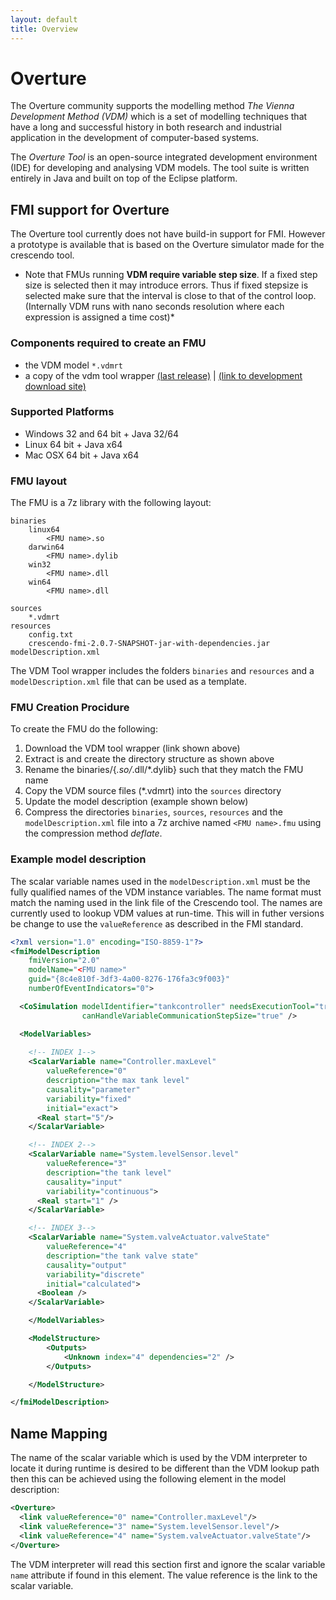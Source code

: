 ```yaml
---
layout: default
title: Overview
---
```


# Overture

The Overture community supports the modelling method *The Vienna Development Method (VDM)* which is a set of modelling techniques that have a long and successful history in both research and industrial application in the development of computer-based systems.

The *Overture Tool* is an open-source integrated development environment (IDE) for developing and analysing VDM models. The tool suite is written entirely in Java and built on top of the Eclipse platform.

## FMI support for Overture

The Overture tool currently does not have build-in support for FMI. However a prototype is available that is based on the Overture simulator made for the crescendo tool.

* Note that FMUs running **VDM require variable step size**. If a fixed step size is selected then it may introduce errors. Thus if fixed stepsize is selected make sure that the interval is close to that of the control loop. (Internally VDM runs with nano seconds resolution where each expression is assigned a time cost)*

### Components required to create an FMU

* the VDM model `*.vdmrt`
* a copy of the vdm tool wrapper [(last release)](http://overture.au.dk/into-cps/vdm-tool-wrapper/development/Build-30_2015-10-21_10-47/vdm-tool-wrapper.zip) | [(link to development download site)](http://overture.au.dk/into-cps/vdm-tool-wrapper/development/)

### Supported Platforms
* Windows 32 and 64 bit + Java 32/64
* Linux 64 bit + Java x64
* Mac OSX 64 bit + Java x64

### FMU layout

The FMU is a 7z library with the following layout:

```
binaries
	linux64
		<FMU name>.so
	darwin64
		<FMU name>.dylib
	win32
		<FMU name>.dll
	win64
		<FMU name>.dll

sources
	*.vdmrt
resources
	config.txt
	crescendo-fmi-2.0.7-SNAPSHOT-jar-with-dependencies.jar
modelDescription.xml
```
The VDM Tool wrapper includes the folders `binaries` and `resources` and a `modelDescription.xml` file that can be used as a template.

### FMU Creation Procidure
To create the FMU do the following:

1. Download the VDM tool wrapper (link shown above)
2. Extract is and create the directory structure as shown above
4. Rename the binaries/{*.so/*.dll/*.dylib} such that they match the FMU name
5. Copy the VDM source files (*.vdmrt) into the `sources` directory
6. Update the model description (example shown below)
7. Compress the directories `binaries`, `sources`, `resources` and the `modelDescription.xml` file into a 7z archive named `<FMU name>.fmu` using the compression method *deflate*.

### Example model description

The scalar variable names used in the `modelDescription.xml` must be the fully qualified names of the VDM instance variables. The name format must match the naming used in the link file of the Crescendo tool.
 The names are currently used to lookup VDM values at run-time. This will in futher versions be change to use the `valueReference` as described in the FMI standard.
 
```Xml
<?xml version="1.0" encoding="ISO-8859-1"?>
<fmiModelDescription 
    fmiVersion="2.0" 
    modelName="<FMU name>" 
    guid="{8c4e810f-3df3-4a00-8276-176fa3c9f003}" 
    numberOfEventIndicators="0">

  <CoSimulation modelIdentifier="tankcontroller" needsExecutionTool="true"
                canHandleVariableCommunicationStepSize="true" />

  <ModelVariables>
		
    <!-- INDEX 1-->
    <ScalarVariable name="Controller.maxLevel" 
        valueReference="0" 
        description="the max tank level" 
        causality="parameter" 
        variability="fixed" 
        initial="exact">
      <Real start="5"/>
    </ScalarVariable>

    <!-- INDEX 2-->
    <ScalarVariable name="System.levelSensor.level" 
        valueReference="3" 
        description="the tank level" 
        causality="input" 
        variability="continuous">
      <Real start="1" />
    </ScalarVariable>

    <!-- INDEX 3-->
    <ScalarVariable name="System.valveActuator.valveState" 
        valueReference="4" 
        description="the tank valve state" 
        causality="output" 
        variability="discrete" 
        initial="calculated">
      <Boolean />
    </ScalarVariable>

	</ModelVariables>

	<ModelStructure>
		<Outputs>
			<Unknown index="4" dependencies="2" />
		</Outputs>

	</ModelStructure>

</fmiModelDescription>

```


## Name Mapping

The name of the scalar variable which is used by the VDM interpreter to locate it during runtime is desired to be different than the VDM lookup path then this can be achieved using the following element in the model description:

```Xml
<Overture>
  <link valueReference="0" name="Controller.maxLevel"/>
  <link valueReference="3" name="System.levelSensor.level"/>
  <link valueReference="4" name="System.valveActuator.valveState"/>
</Overture>
```
The VDM interpreter will read this section first and ignore the scalar variable `name` attribute if found in this element. The value reference is the link to the scalar variable.
